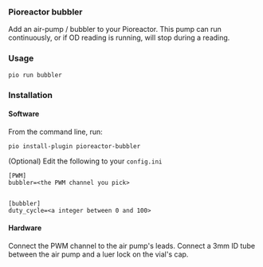 ### Pioreactor bubbler


Add an air-pump / bubbler to your Pioreactor. This pump can run continuously, or if OD reading is running, will stop during a reading.

### Usage
```
pio run bubbler
```


### Installation

#### Software

From the command line, run:

```
pio install-plugin pioreactor-bubbler
```


(Optional) Edit the following to your `config.ini`

```
[PWM]
bubbler=<the PWM channel you pick>


[bubbler]
duty_cycle=<a integer between 0 and 100>
```

#### Hardware

Connect the PWM channel to the air pump's leads. Connect a 3mm ID tube between the air pump and a luer lock on the vial's cap.

